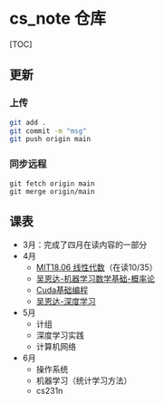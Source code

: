 # cs_note 仓库

[TOC]

## 更新

### 上传

```bash
git add .
git commit -m "msg"
git push origin main
```

### 同步远程

```
git fetch origin main
git merge origin/main
```

## 课表

- 3月：完成了四月在读内容的一部分
- 4月
  - [MIT18.06 线性代数](https://www.bilibili.com/video/BV16Z4y1U7oU/)（在读10/35）
  - [吴恩达-机器学习数学基础-概率论](https://www.bilibili.com/video/BV1WH4y1q7o6)
  - [Cuda基础编程](https://www.bilibili.com/video/BV17K411K76C/)
  - [吴恩达-深度学习](https://www.bilibili.com/video/BV1FT4y1E74V)
- 5月
  - 计组
  - 深度学习实践
  - 计算机网络
- 6月
  - 操作系统
  - 机器学习（统计学习方法）
  - cs231n

